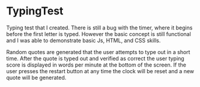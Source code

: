 # TypingTest

Typing test that I created. There is still a bug with the timer, where it begins before the first letter is typed. 
However the basic concept is still functional and I was able to demonstrate basic Js, HTML, and CSS skills. 

Random quotes are generated that the user attempts to type out in a short time. After the quote is typed out and
verified as correct the user typing score is displayed in words per minute at the bottom of the screen. If the user presses
the restart button at any time the clock will be reset and a new quote will be generated.
